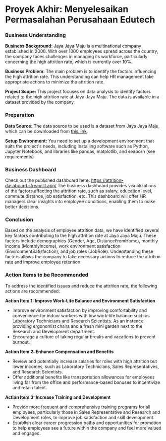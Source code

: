 # Proyek Akhir: Menyelesaikan Permasalahan Perusahaan Edutech

### Business Understanding
**Business Background:**
Jaya Jaya Maju is a multinational company established in 2000. With over 1000 employees spread across the country, the company faces challenges in managing its workforce, particularly concerning the high attrition rate, which is currently over 10%.

**Business Problem:**
The main problem is to identify the factors influencing the high attrition rate. This understanding can help HR management take appropriate actions to minimize the attrition rate.

**Project Scope:**
This project focuses on data analysis to identify factors related to the high attrition rate at Jaya Jaya Maju. The data is available in a dataset provided by the company.

### Preparation
**Data Source:**
The data source to be used is a dataset from Jaya Jaya Maju, which can be downloaded from [this link](https://github.com/dicodingacademy/a590-Belajar-Penerapan-Data-Science/tree/7cb1fd79a2914f6990d47f1dfc6e60c588c1a6ae/a590_proyek_pertama).

**Setup Environment:**
You need to set up a development environment that suits the project's needs, including installing software such as Python, Jupyter Notebook, and libraries like pandas, matplotlib, and seaborn (see requirements)

### Business Dashboard
Check out the published dashboard here: https://attrition-dashboard.streamlit.app/
The business dashboard provides visualizations of the factors affecting the attrition rate, such as salary, education level, commute distance, job satisfaction, etc. This dashboard will offer HR managers clear insights into employee conditions, enabling them to make better decisions.

### Conclusion
Based on the analysis of employee attrition data, we have identified several key factors contributing to the high attrition rate at Jaya Jaya Maju. These factors include demographics (Gender, Age, DistanceFromHome), monthly income (MonthlyIncome), work environment satisfaction (EnvironmentSatisfaction), and job roles (JobRole). Understanding these factors allows the company to take necessary actions to reduce the attrition rate and improve employee retention.

### Action Items to be Recommended
To address the identified issues and reduce the attrition rate, the following actions are recommended:

**Action Item 1: Improve Work-Life Balance and Environment Satisfaction**
   - Improve environment satisfaction by improving comfortability and convenience for indoor workers with low work-life balance such as Laboratory Technicians and Research Scientists. As an instance, providing ergonomist chairs and a fresh mini garden next to the Research and Development department. 
   - Encourage a culture of taking regular breaks and vacations to prevent burnout.

**Action Item 2: Enhance Compensation and Benefits**
   - Review and potentially increase salaries for roles with high attrition but lower incomes, such as Laboratory Technicians, Sales Representatives, and Research Scientists.
   - Offer additional benefits like transportation allowances for employees living far from the office and performance-based bonuses to incentivize and retain talent.

**Action Item 3: Increase Training and Development**
   - Provide more frequent and comprehensive training programs for all employees, particularly those in Sales Representative and Research and Development roles, to improve job satisfaction and skill development.
   - Establish clear career progression paths and opportunities for promotion to help employees see a future within the company and feel more valued and engaged.
